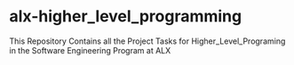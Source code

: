 # alx-higher_level_programming
This Repository Contains all the Project Tasks for Higher_Level_Programing in the Software Engineering  Program at ALX
